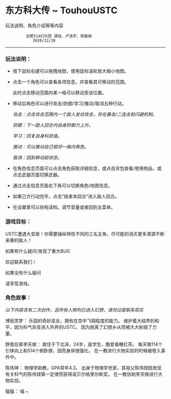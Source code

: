 # 东方科大传 ~ TouhouUSTC

玩法说明、角色介绍等等内容

			 合肥514幻乐团 谭旭、卢浩宇、杨嘉骐
				2020/12/28
---

### 玩法说明：

 - 按下鼠标右键可以拖拽地图，使用鼠标滚轮放大缩小地图。

 - 点击一个角色可以查看各项信息，并查看其可移动的范围。

    此时点击移动范围内某一格可以移动至该位置。

 - 移动后角色可以进行攻击/防御/学习/推动/取消五种行动。

    *攻击：点击攻击范围内一个敌人发动攻击，存在暴击/二连击和闪避机制。*

    *防御：下一敌人回合内自身防御力上升。*

    *学习：回复自身科技值。*

    *推动：可以推动自己相邻一格内角色。*

    *取消：回到移动前状态。*

 - 在角色信息页面可以点击角色获取详细信息，或点击背包查看/使用物品，或点击武器页面切换武器。

 - 通过点击信息页面右下角可以切换角色/地图信息。

 - 如果己方行动完毕，点击“结束本回合”进入敌人回合。

 - 在设置里可以存档读档，调节音量或者回到主菜单。



### 游戏目标：

USTC遭遇大变故！你需要操纵特性不同的三名主角，尽可能的消灭更多源源不断来袭的敌人！



如果有什么疑问/发现了重大BUG

欢迎联系我们！



如果没有什么疑问

请享受游戏。



### 角色故事：

*以下内容含有二次创作，且所有人物均已进入幻想，请勿过度联系现实*

博丽灵梦：
乐园的奇妙巫女，拥有在空中飞翔程度的能力。
维护着大结界的和平，因为科气异变进入外界的USTC。
因为脱离了幻想乡从而被大大削弱了力量。

野兽后辈李天梭：
居住于下北泽，24岁，是学生，酷爱昏睡红茶。
每天做114个引体向上和514个俯卧撑，因而身体很强壮。
在一教进行大物实验的时候被卷入事件中。

陈伟坤：
物理学助教，GPA常年4.3。
出身于物理学世家，其祖父陈伟铿因发现有关科气的陈伟铿第一定律而获得诺贝尔格里尔斯奖。
在一教协助李天梭进行大物实验。

猫猫：
喵 ~



